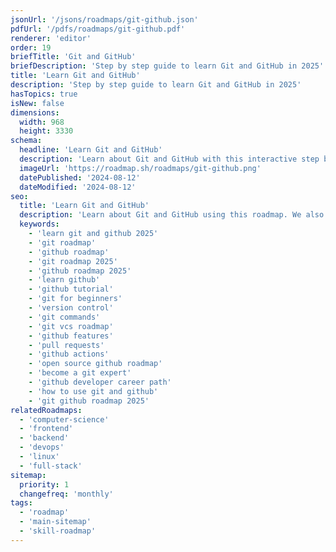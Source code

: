 ```yaml
---
jsonUrl: '/jsons/roadmaps/git-github.json'
pdfUrl: '/pdfs/roadmaps/git-github.pdf'
renderer: 'editor'
order: 19
briefTitle: 'Git and GitHub'
briefDescription: 'Step by step guide to learn Git and GitHub in 2025'
title: 'Learn Git and GitHub'
description: 'Step by step guide to learn Git and GitHub in 2025'
hasTopics: true
isNew: false
dimensions:
  width: 968
  height: 3330
schema:
  headline: 'Learn Git and GitHub'
  description: 'Learn about Git and GitHub with this interactive step by step guide in 2023. We also have resources and short descriptions attached to the roadmap items so you can get everything you want to learn in one place.'
  imageUrl: 'https://roadmap.sh/roadmaps/git-github.png'
  datePublished: '2024-08-12'
  dateModified: '2024-08-12'
seo:
  title: 'Learn Git and GitHub'
  description: 'Learn about Git and GitHub using this roadmap. We also have resources and short descriptions attached to the roadmap items so you can get everything you want to learn in one place.'
  keywords:
    - 'learn git and github 2025'
    - 'git roadmap'
    - 'github roadmap'
    - 'git roadmap 2025'
    - 'github roadmap 2025'
    - 'learn github'
    - 'github tutorial'
    - 'git for beginners'
    - 'version control'
    - 'git commands'
    - 'git vcs roadmap'
    - 'github features'
    - 'pull requests'
    - 'github actions'
    - 'open source github roadmap'
    - 'become a git expert'
    - 'github developer career path'
    - 'how to use git and github'
    - 'git github roadmap 2025'
relatedRoadmaps:
  - 'computer-science'
  - 'frontend'
  - 'backend'
  - 'devops'
  - 'linux'
  - 'full-stack'
sitemap:
  priority: 1
  changefreq: 'monthly'
tags:
  - 'roadmap'
  - 'main-sitemap'
  - 'skill-roadmap'
---
```

